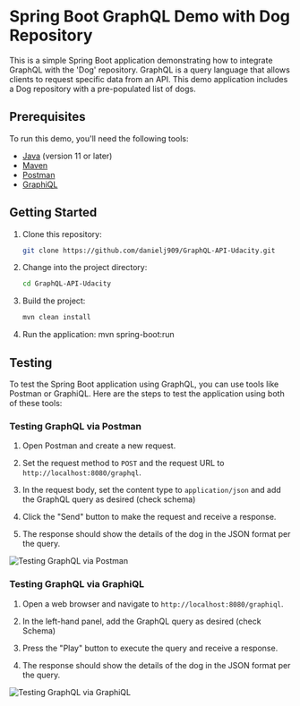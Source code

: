 # Spring Boot GraphQL Demo with Dog Repository


This is a simple Spring Boot application demonstrating how to integrate GraphQL with the 'Dog' repository. GraphQL is a query language that allows clients to request specific data from an API. This demo application includes a Dog repository with a pre-populated list of dogs.

## Prerequisites

To run this demo, you'll need the following tools:

- [Java](https://www.oracle.com/java/technologies/javase-downloads.html) (version 11 or later)
- [Maven](https://maven.apache.org/install.html)
- [Postman](https://www.postman.com/downloads/)
- [GraphiQL](https://www.electronjs.org/apps/graphiql)

## Getting Started

1. Clone this repository: 

   ```bash
   git clone https://github.com/danielj909/GraphQL-API-Udacity.git

2. Change into the project directory: 

   ```bash
   cd GraphQL-API-Udacity

3. Build the project: 

   ```bash
   mvn clean install

4. Run the application: mvn spring-boot:run

## Testing

To test the Spring Boot application using GraphQL, you can use tools like Postman or GraphiQL. Here are the steps to test the application using both of these tools:

### Testing GraphQL via Postman

1. Open Postman and create a new request.

2. Set the request method to `POST` and the request URL to `http://localhost:8080/graphql`.

3. In the request body, set the content type to `application/json` and add the GraphQL query as desired (check schema)

4. Click the "Send" button to make the request and receive a response.

5. The response should show the details of the dog in the JSON format per the query.

![Testing GraphQL via Postman](https://i.imgur.com/X9nebfZ.png)

### Testing GraphQL via GraphiQL

1. Open a web browser and navigate to `http://localhost:8080/graphiql`.

2. In the left-hand panel, add the GraphQL query as desired (check Schema)

3. Press the "Play" button to execute the query and receive a response.

4. The response should show the details of the dog in the JSON format per the query.

![Testing GraphQL via GraphiQL](https://i.imgur.com/j476UhI.png)

